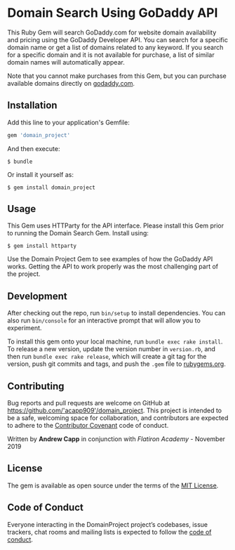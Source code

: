 # Domain Search Using GoDaddy API

This Ruby Gem will search GoDaddy.com for website domain availability and pricing using the GoDaddy Developer API.  You can search for a specific domain name or get a list of domains related to any keyword.  If you search for a specific domain and it is not available for purchase, a list of similar domain names will automatically appear.

Note that you cannot make purchases from this Gem, but you can purchase available domains directly on [godaddy.com](https://godaddy.com).

## Installation

Add this line to your application's Gemfile:

```ruby
gem 'domain_project'
```

And then execute:

    $ bundle

Or install it yourself as:

    $ gem install domain_project

## Usage

This Gem uses HTTParty for the API interface.  Please install this Gem prior to running the Domain Search Gem. Install using:

    $ gem install httparty

Use the Domain Project Gem to see examples of how the GoDaddy API works.  Getting the API to work properly was the most challenging part of the project.

## Development

After checking out the repo, run `bin/setup` to install dependencies. You can also run `bin/console` for an interactive prompt that will allow you to experiment.

To install this gem onto your local machine, run `bundle exec rake install`. To release a new version, update the version number in `version.rb`, and then run `bundle exec rake release`, which will create a git tag for the version, push git commits and tags, and push the `.gem` file to [rubygems.org](https://rubygems.org).

## Contributing

Bug reports and pull requests are welcome on GitHub at https://github.com/'acapp909'/domain_project. This project is intended to be a safe, welcoming space for collaboration, and contributors are expected to adhere to the [Contributor Covenant](http://contributor-covenant.org) code of conduct.

Written by **Andrew Capp** in conjunction with _Flatiron Academy_ - November 2019

## License

The gem is available as open source under the terms of the [MIT License](https://opensource.org/licenses/MIT).

## Code of Conduct

Everyone interacting in the DomainProject project’s codebases, issue trackers, chat rooms and mailing lists is expected to follow the [code of conduct](https://github.com/'acapp909'/domain_project/blob/master/CODE_OF_CONDUCT.md).
